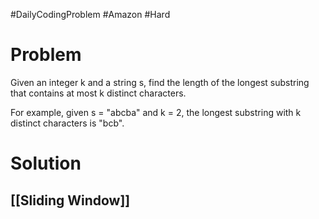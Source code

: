 #DailyCodingProblem #Amazon #Hard

# Problem

Given an integer k and a string s, find the length of the longest substring that contains at most k distinct characters.

For example, given s = "abcba" and k = 2, the longest substring with k distinct characters is "bcb".

# Solution

## [[Sliding Window]]